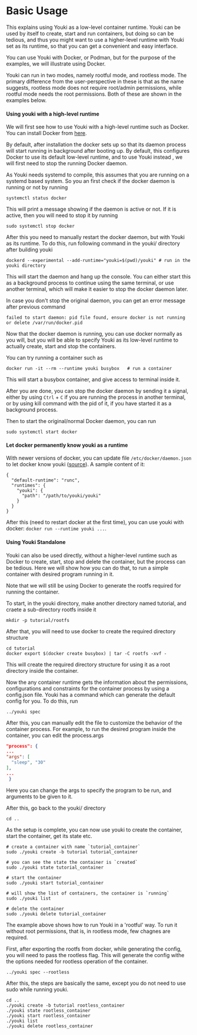 # Basic Usage

This explains using Youki as a low-level container runtime. Youki can be used by itself to create, start and run containers, but doing so can be tedious, and thus you might want to use a higher-level runtime with Youki set as its runtime, so that you can get a convenient and easy interface.

You can use Youki with Docker, or Podman, but for the purpose of the examples, we will illustrate using Docker.

Youki can run in two modes, namely rootful mode, and rootless mode. The primary difference from the user-perspective in these is that as the name suggests, rootless mode does not require root/admin permissions, while rootful mode needs the root permissions. Both of these are shown in the examples below.

#### Using youki with a high-level runtime

We will first see how to use Youki with a high-level runtime such as Docker. You can install Docker from [here](https://www.vagrantup.com/docs/installation).

By default, after installation the docker sets up so that its daemon process will start running in background after booting up. By default, this configures Docker to use its default low-level runtime, and to use Youki instead , we will first need to stop the running Docker daemon.

As Youki needs systemd to compile, this assumes that you are running on a systemd based system. So you an first check if the docker daemon is running or not by running

```console
systemctl status docker
```

This will print a message showing if the daemon is active or not. If it is active, then you will need to stop it by running

```console
sudo systemctl stop docker
```

After this you need to manually restart the docker daemon, but with Youki as its runtime. To do this, run following command in the youki/ directory after building youki

```console
dockerd --experimental --add-runtime="youki=$(pwd)/youki" # run in the youki directory
```

This will start the daemon and hang up the console. You can either start this as a background process to continue using the same terminal, or use another terminal, which will make it easier to stop the docker daemon later.

In case you don't stop the original daemon, you can get an error message after previous command

```
failed to start daemon: pid file found, ensure docker is not running or delete /var/run/docker.pid
```

Now that the docker daemon is running, you can use docker normally as you will, but you will be able to specify Youki as its low-level runtime to actually create, start and stop the containers.

You can try running a container such as

```console
docker run -it --rm --runtime youki busybox   # run a container
```

This will start a busybox container, and give access to terminal inside it.

After you are done, you can stop the docker daemon by sending it a signal, either by using `Ctrl` + `C` if you are running the process in another terminal, or by using kill command with the pid of it, if you have started it as a background process.

Then to start the original/normal Docker daemon, you can run

```console
sudo systemctl start docker
```

#### Let docker permanently know youki as a runtime

With newer versions of docker, you can update file `/etc/docker/daemon.json` to
let docker know youki
([source](https://docs.docker.com/engine/reference/commandline/dockerd/#on-linux)).
A sample content of it:
```
{
  "default-runtime": "runc",
  "runtimes": {
    "youki": {
      "path": "/path/to/youki/youki"
    }
  }
}
```

After this (need to restart docker at the first time), you can use youki
with docker: `docker run --runtime youki ...`.

#### Using Youki Standalone

Youki can also be used directly, without a higher-level runtime such as Docker to create, start, stop and delete the container, but the process can be tedious. Here we will show how you can do that, to run a simple container with desired program running in it.

Note that we will still be using Docker to generate the rootfs required for running the container.

To start, in the youki directory, make another directory named tutorial, and craete a sub-directory rootfs inside it

```console
mkdir -p tutorial/rootfs
```

After that, you will need to use docker to create the required directory structure

```console
cd tutorial
docker export $(docker create busybox) | tar -C rootfs -xvf -
```

This will create the required directory structure for using it as a root directory inside the container.

Now the any container runtime gets the information about the permissions, configurations and constraints for the container process by using a config.json file. Youki has a command which can generate the default config for you. To do this, run

```console
../youki spec
```

After this, you can manually edit the file to customize the behavior of the container process. For example, to run the desired program inside the container, you can edit the process.args

```json
"process": {
...
"args": [
  "sleep", "30"
],
...
 }
```

Here you can change the args to specify the program to be run, and arguments to be given to it.

After this, go back to the youki/ directory

```console
cd ..
```

As the setup is complete, you can now use youki to create the container, start the container, get its state etc.

```console
# create a container with name `tutorial_container`
sudo ./youki create -b tutorial tutorial_container

# you can see the state the container is `created`
sudo ./youki state tutorial_container

# start the container
sudo ./youki start tutorial_container

# will show the list of containers, the container is `running`
sudo ./youki list

# delete the container
sudo ./youki delete tutorial_container
```

The example above shows how to run Youki in a 'rootful' way. To run it without root permissions, that is, in rootless mode, few chagnes are required.

First, after exporting the rootfs from docker, while generating the config, you will need to pass the rootless flag. This will generate the config withe the options needed for rootless operation of the container.

```console
../youki spec --rootless
```

After this, the steps are basically the same, except you do not need to use sudo while running youki.

```console
cd ..
./youki create -b tutorial rootless_container
./youki state rootless_container
./youki start rootless_container
./youki list
./youki delete rootless_container
```
